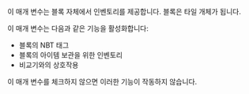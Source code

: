 이 매개 변수는 블록 자체에서 인벤토리를 제공합니다. 블록은 타일 개체가 됩니다.

이 매개 변수는 다음과 같은 기능을 활성화합니다:
* 블록의 NBT 태그
* 블록의 아이템 보관을 위한 인벤토리
* 비교기와의 상호작용

이 매개 변수를 체크하지 않으면 이러한 기능이 작동하지 않습니다.